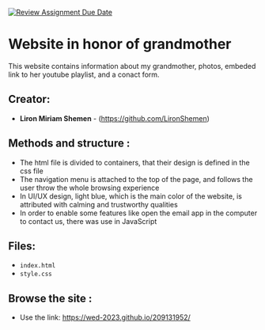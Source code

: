 [![Review Assignment Due Date](https://classroom.github.com/assets/deadline-readme-button-24ddc0f5d75046c5622901739e7c5dd533143b0c8e959d652212380cedb1ea36.svg)](https://classroom.github.com/a/GmyrjvXu)
# Website in honor of grandmother

This website contains information about my grandmother, photos, embeded link to her youtube playlist, and a conact form.


## Creator:

* **Liron Miriam Shemen** - (https://github.com/LironShemen)

## Methods and structure :

- The html file is divided to containers, that their design is defined in the css file
- The navigation menu is attached to the top of the page, and follows the user throw the whole browsing experience
- In UI/UX design, light blue, which is the main color of the website, is attributed with calming and trustworthy qualities
- In order to enable some features like open the email app in the computer to contact us, there was use in JavaScript


## Files:

- `index.html`
- `style.css`

## Browse the site :
- Use the link: https://wed-2023.github.io/209131952/

